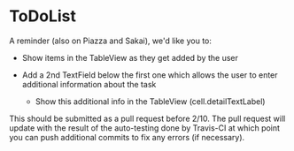 # ToDoList

A reminder (also on Piazza and Sakai), we'd like you to:

* Show items in the TableView as they get added by the user

* Add a 2nd TextField below the first one which allows the user to enter additional information about the task
  * Show this additional info in the TableView (cell.detailTextLabel)


This should be submitted as a pull request before 2/10.  The pull request will update with the result of the auto-testing done by Travis-CI at which point you can push additional commits to fix any errors (if necessary).


